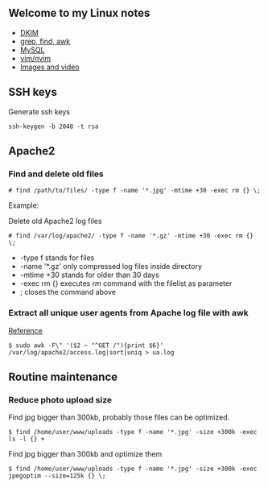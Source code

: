## Welcome to my Linux notes

- [DKIM](dkim.md)
- [grep, find, awk](grep-find-awk.md)
- [MySQL](mysql.md)
- [vim/nvim](vim-nvim.md)
- [Images and video](images-video.md)

## SSH keys

Generate ssh keys

    ssh-keygen -b 2048 -t rsa

## Apache2

### Find and delete old files

    # find /path/to/files/ -type f -name '*.jpg' -mtime +30 -exec rm {} \;

Example:

Delete old Apache2 log files

    # find /var/log/apache2/ -type f -name '*.gz' -mtime +30 -exec rm {} \;

- -type f stands for files
- -name '\*.gz' only compressed log files inside directory
- -mtime +30 stands for older than 30 days
- -exec rm {} executes _rm_ command with the filelist as parameter
- \; closes the command above

### Extract all unique user agents from Apache log file with awk

[Reference](https://snippets.aktagon.com/snippets/807-how-to-extract-all-unique-user-agents-from-an-apache-log-with-awk)

    $ sudo awk -F\" '($2 ~ "^GET /"){print $6}' /var/log/apache2/access.log|sort|uniq > ua.log

## Routine maintenance

### Reduce photo upload size

Find jpg bigger than 300kb, probably those files can be optimized.

    $ find /home/user/www/uploads -type f -name '*.jpg' -size +300k -exec ls -l {} +

Find jpg bigger than 300kb and optimize them

    $ find /home/user/www/uploads -type f -name '*.jpg' -size +300k -exec jpegoptim --size=125k {} \;
